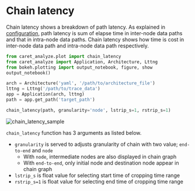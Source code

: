 # Chain latency

Chain latency shows a breakdown of path latency. As explained in [configuration](../../configuration/index.md), path latency is sum of elapse time in inter-node data paths and that in intra-node data paths. Chain latency shows how time is cost in inter-node data path and intra-node data path respectively.

```python
from caret_analyze.plot import chain_latency
from caret_analyze import Application, Architecture, Lttng
from bokeh.plotting import output_notebook, figure, show
output_notebook()

arch = Architecture('yaml', '/path/to/architecture_file')
lttng = Lttng('/path/to/trace_data')
app = Application(arch, lttng)
path = app.get_path('target_path')

chain_latency(path, granularity='node', lstrip_s=1, rstrip_s=1)
```

![chain_latency_sample](../../imgs/chain_latency_sample.png)

`chain_latency` function has 3 arguments as listed below.

- `granularity` is served to adjusts granularity of chain with two value; `end-to-end` and `node`
  - With `node`, intermediate nodes are also displayed in chain graph
  - With `end-to-end`, only initial node and destination node appear in chain graph
- `lstrip_s` is float value for selecting start time of cropping time range
- `rstrip_s=1` is float value for selecting end time of cropping time range

